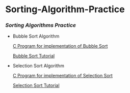 # Sorting-Algorithm-Practice

### *Sorting Algorithms Practice*

- Bubble Sort Algorithm
	
	[C Program for implementation of Bubble Sort](https://github.com/monsterhxw/Sorting-Algorithm-Practice/blob/master/BubbleSort/main.c)
	
	[Bubble Sort Tutorial](https://monsterhxw.github.io/posts/sorting-algorithms-bubble-sort/)

- Selection Sort Algorithm
	
	[C Program for implementation of Selection Sort](https://github.com/monsterhxw/Sorting-Algorithm-Practice/blob/master/SelectionSort/main.c)
	
	[Selection Sort Tutorial](https://monsterhxw.github.io/posts/sorting-algorithms-selection-sort/)

